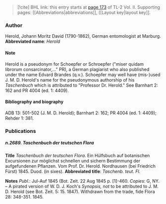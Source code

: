 > [!cite] BHL link: this entry starts at [page 173](https://www.biodiversitylibrary.org/page/33068415) of TL-2 Vol. II.
> Supporting pages: [[Abbreviations|abbreviations]], [[Layout key|layout key]].

### Author

Herold, Johann Moritz David (1790-1862), German entomologist at Marburg. 
**Abbreviated name**: *Herold*

#### Note

Herold is a pseudonym for Schoepfer or Schroepfer ("miser quidam librorum consarcinator,..." PR), a German plagiarist who also published under the name Edvard Brandes (q.v.). Schoepfer may well have (mis-)used J. M. D. Herold's name for the pseudonymous authorship of his *Taschenbuch* which is attributed to "Professor Dr. Herold." See Barnhart 2: 162 and PR 4004 (ed. 1: 4409).

#### Bibliography and biography

ADB 13: 501-502 (J. M. D. Herold); Barnhart 2: 162; PR 4004 (ed. 1: 4409); Rehder 1: 381.

### Publications

##### n.2689. Taschenbuch der teutschen Flora

**Title**
*Taschenbuch der teutschen Flora*. Ein Hülfsbuch auf botanischen Excursionen zur möglichst schnellen und sichern Bestimmung der aufgefundenen Pflanzen. Vom Prof. Dr. Herold. Nordhausen (bei Friedrich Fürst) 1845. Duod. (in sixes).
**Abbreviated title**: *Taschenb. teut. Fl.*

**Notes**
*Publ*.: Jul-Auf 1845 (Bot. Zeit. 22 Aug 1845 p. \[1\]-460. *Copies*: G, NY. – A pirated version of W. D. J. Koch's *Synopsis, not* to be attributed to J. M. D. Herold (see Bot. Zeit. 5: 15. 1847). Withdrawn from the trade, fide Flora 28: 348-351. 1845.

